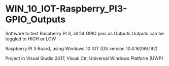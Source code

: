 # WIN_10_IOT-Raspberry_PI3-GPIO_Outputs
Software to test Raspberry PI 3, all 24 GPIO pins as Outputs
Outputs can be toggled to HIGH or LOW

Raspberry PI 3 Board, using Windows 10 IOT (OS version 10.0.16299.192)

Project in Visual Studio 2017, Visual C#, Universal Windows Platform (UWP)

